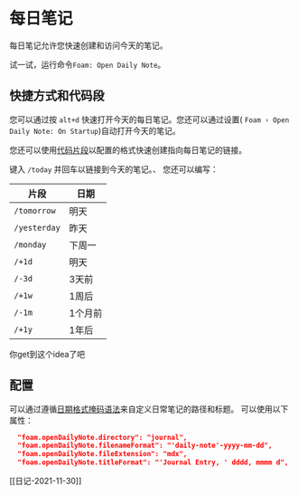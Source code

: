 # 每日笔记

每日笔记允许您快速创建和访问今天的笔记。

试一试，运行命令`Foam: Open Daily Note`。

## 快捷方式和代码段

您可以通过按 `alt+d` 快速打开今天的每日笔记。您还可以通过设置( `Foam › Open Daily Note: On Startup`)自动打开今天的笔记。

您还可以使用[代码片段](https://code.visualstudio.com/docs/editor/userdefinedsnippets)以配置的格式快速创建指向每日笔记的链接。

键入 `/today` 并回车以链接到今天的笔记。、
您还可以编写：

| 片段         | 日期    |
| ------------ | ------- |
| `/tomorrow`  | 明天    |
| `/yesterday` | 昨天    |
| `/monday`    | 下周一  |
| `/+1d`       | 明天    |
| `/-3d`       | 3天前   |
| `/+1w`       | 1周后   |
| `/-1m`       | 1个月前 |
| `/+1y`       | 1年后   |

你get到这个idea了吧

## 配置

可以通过遵循[日期格式掩码语法](https://github.com/felixge/node-dateformat#mask-options)来自定义日常笔记的路径和标题。
可以使用以下属性：

```json
  "foam.openDailyNote.directory": "journal",
  "foam.openDailyNote.filenameFormat": "'daily-note'-yyyy-mm-dd",
  "foam.openDailyNote.fileExtension": "mdx",
  "foam.openDailyNote.titleFormat": "'Journal Entry, ' dddd, mmmm d",
```


[[日记-2021-11-30]]